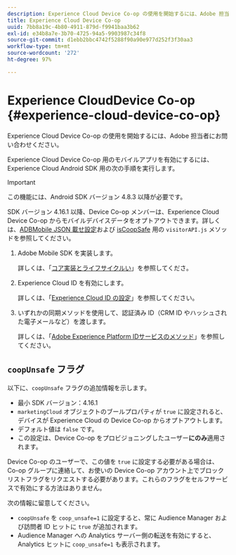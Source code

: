 ```yaml
---
description: Experience Cloud Device Co-op の使用を開始するには、Adobe 担当者にお問い合わせください。
title: Experience Cloud Device Co-op
uuid: 7bb8a19c-4b80-4911-879d-f9941baa3b62
exl-id: e34b8a7e-3b70-4725-94a5-9903987c34f8
source-git-commit: d1ebb2bbc4742f5288f90a90e977d252f3f30aa3
workflow-type: tm+mt
source-wordcount: '272'
ht-degree: 97%

---
```


# Experience CloudDevice Co-op {#experience-cloud-device-co-op}

Experience Cloud Device Co-op の使用を開始するには、Adobe 担当者にお問い合わせください。

Experience Cloud Device Co-op 用のモバイルアプリを有効にするには、Experience Cloud Android SDK 用の次の手順を実行します。

>[!IMPORTANT]
>
>この機能には、Android SDK バージョン 4.8.3 以降が必要です。

SDK バージョン 4.16.1 以降、Device Co-op メンバーは、Experience Cloud Device Co-op からモバイルデバイスデータをオプトアウトできます。詳しくは、[ADBMobile JSON 載せ設定](/help/android/configuration/json-config/json-config.md)および [isCoopSafe](https://experienceleague.adobe.com/docs/id-service/using/id-service-api/configurations/coopsafe.html) 用の `visitorAPI.js` メソッドを参照してください。

1. Adobe Mobile SDK を実装します。

   詳しくは、「[コア実装とライフサイクルい](/help/android/getting-started/dev-qs.md)」を参照してくださ。
1. Experience Cloud ID を有効にします。

   詳しくは、「[Experience Cloud ID の設定](/help/android/c-marketing-cloud/mcvid.md)」を参照してください。
1. いずれかの同期メソッドを使用して、認証済み ID（CRM ID やハッシュされた電子メールなど）を渡します。

   詳しくは、「[Adobe Experience Platform IDサービスのメソッド](/help/android/c-marketing-cloud/mc-methods.md)」を参照してください。

## `coopUnsafe` フラグ

以下に、`coopUnsafe` フラグの追加情報を示します。

* 最小 SDK バージョン：4.16.1
* `marketingCloud` オブジェクトのブールプロパティが `true` に設定されると、デバイスが Experience Cloud の Device Co-op からオプトアウトします。
* デフォルト値は `false` です。
* この設定は、Device Co-op をプロビジョニングしたユーザー&#x200B;**にのみ**&#x200B;適用されます。

Device Co-op のユーザーで、この値を `true` に設定する必要がある場合は、Co-op グループに連絡して、お使いの Device Co-op アカウント上でブロックリストフラグをリクエストする必要があります。これらのフラグをセルフサービスで有効にする方法はありません。

次の情報に留意してください。

* `coopUnsafe` を `coop_unsafe=1` に設定すると、常に Audience Manager および訪問者 ID ヒットに `true` が追加されます。
* Audience Manager への Analytics サーバー側の転送を有効にすると、Analytics ヒットに `coop_unsafe=1` も表示されます。
